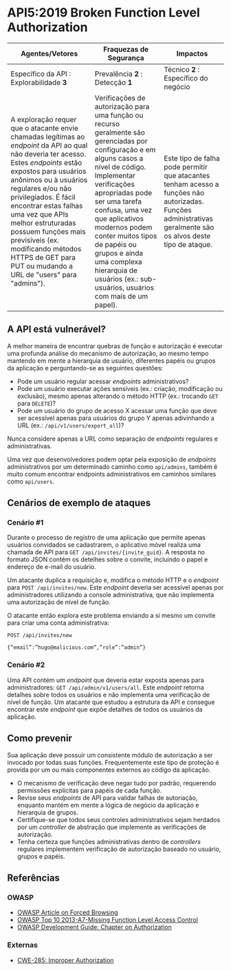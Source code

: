 API5:2019 Broken Function Level Authorization
=============================================

| Agentes/Vetores | Fraquezas de Segurança | Impactos |
| - | - | - |
| Específico da API : Explorabilidade **3** | Prevalência **2** : Detecção **1** | Técnico **2** : Específico do negócio |
| A exploração requer que o atacante envie chamadas legítimas ao *endpoint* da API ao qual não deveria ter acesso. Estes *endpoints* estão expostos para usuários anônimos ou à usuários regulares e/ou não privilegiados. É fácil encontrar estas falhas uma vez que APIs melhor estruturadas possuem funções mais previsíveis (ex. modificando métodos HTTPS de GET para PUT ou mudando a URL de "users" para "admins"). | Verificações de autorização para uma função ou recurso geralmente são gerenciadas por configuração e em alguns casos a nível de código. Implementar verificações apropriadas pode ser uma tarefa confusa, uma vez que aplicativos modernos podem conter muitos tipos de papéis ou grupos e ainda uma complexa hierarquia de usuários (ex.: sub-usuários, usuários com mais de um papel). | Este tipo de falha pode permitir que atacantes tenham acesso a funções não autorizadas. Funções administrativas geralmente são os alvos deste tipo de ataque. |

## A API está vulnerável?

A melhor maneira de encontrar quebras de função e autorização é executar uma profunda análise do mecanismo de autorização, ao mesmo tempo mantendo em mente a hierarquia de usuário, diferentes papéis ou grupos da aplicação e perguntando-se as seguintes questões:

* Pode um usuário regular acessar *endpoints* administrativos?
* Pode um usuário executar ações sensíveis (ex.: criação, modificação ou exclusão), mesmo apenas alterando o método HTTP (ex.: trocando `GET` para `DELETE`)?
* Pode um usuário do grupo de acesso X acessar uma função que deve ser acessível apenas para usuários do grupo Y apenas adivinhando a URL (ex.:  `/api/v1/users/export_all`)?

Nunca considere apenas a URL como separação de *endpoints* regulares e administrativas.

Uma vez que desenvolvedores podem optar pela exposição de *endpoints* administrativos por um determinado caminho como `api/admins`, também é muito comum encontrar endpoints administrativos em caminhos similares como `api/users`.

## Cenários de exemplo de ataques

### Cenário #1

Durante o processo de registro de uma aplicação que permite apenas usuários convidados se cadastrarem, o aplicativo móvel realiza uma chamada de API para `GET /api/invites/{invite_guid}`. A resposta no formato JSON contém os detelhes sobre o convite, incluindo o papel e endereço de e-mail do usuário.

Um atacante duplica a requisição e, modifica o método HTTP e o *endpoint* para `POST /api/invites/new`. Este *endpoint* deveria ser acessível apenas por administradores utilizando a console administrativa, que não implementa uma autorização de nível de função.

O atacante então explora este problema enviando a si mesmo um convite para criar uma conta administrativa:

```
POST /api/invites/new

{“email”:”hugo@malicious.com”,”role”:”admin”}
```

### Cenário #2

Uma API contém um *endpoint* que deveria estar exposta apenas para administradores: `GET /api/admin/v1/users/all`. Este *endpoint* retorna detalhes sobre todos os usuários e não implementa uma verificação de nível de função. Um atacante que estudou a estrutura da API e consegue encontrar este *endpoint* que expõe detalhes de todos os usuários da aplicação.

## Como prevenir

Sua aplicação deve possuir um consistente módulo de autorização a ser invocado por todas suas funções. Frequentemente este tipo de proteção é provida por um ou mais componentes externos ao código da aplicação.

* O mecanismo de verificação deve negar tudo por padrão, requerendo permissões explícitas para papéis de cada função.
* Revise seus *endpoints* de API para validar falhas de autoriação, enquanto mantém em mente a lógica de negócio da aplicação e hierarquia de grupos.
* Certifique-se que todos seus controles administrativos sejam herdados por um *controller* de abstração que implemente as verificações de autorização.
* Tenha certeza que funções administrativas dentro de *controllers* regulares implementem verificação de autorização baseado no usuário, grupos e papéis.

## Referências

### OWASP

* [OWASP Article on Forced Browsing][1]
* [OWASP Top 10 2013-A7-Missing Function Level Access Control][2]
* [OWASP Development Guide: Chapter on Authorization][3]

### Externas

* [CWE-285: Improper Authorization][4]

[1]: https://www.owasp.org/index.php/Forced_browsing
[2]: https://www.owasp.org/index.php/Top_10_2013-A7-Missing_Function_Level_Access_Control
[3]: https://www.owasp.org/index.php/Category:Access_Control
[4]: https://cwe.mitre.org/data/definitions/285.html
